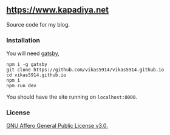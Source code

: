 ## https://www.kapadiya.net

Source code for my blog.

### Installation

You will need [gatsby](https://github.com/gatsbyjs/gatsby), 

```
npm i -g gatsby
git clone https://github.com/vikas5914/vikas5914.github.io
cd vikas5914.github.io
npm i
npm run dev
```

You should have the site running on `localhost:8000`.

### License
[GNU Affero General Public License v3.0.](http://www.gnu.org/licenses/agpl-3.0.txt)
